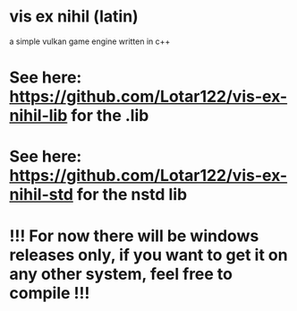 # vis ex nihil (latin)
a simple vulkan game engine written in c++
# See here: https://github.com/Lotar122/vis-ex-nihil-lib for the .lib
# See here: https://github.com/Lotar122/vis-ex-nihil-std for the nstd lib
# !!! For now there will be windows releases only, if you want to get it on any other system, feel free to compile !!!

